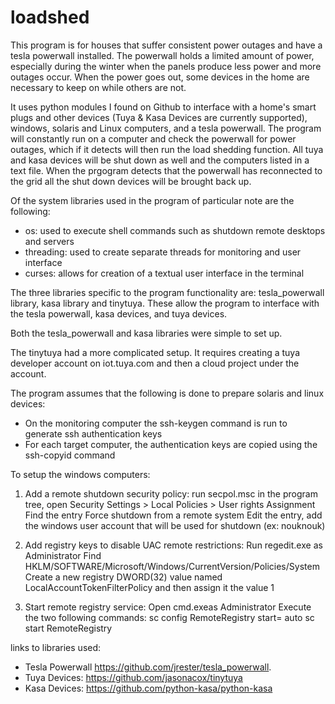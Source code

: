 # loadshed

This program is for houses that suffer consistent power outages and have a tesla powerwall installed. The powerwall holds a limited amount of power, especially during the winter when the panels produce less power and more outages occur. When the power goes out, some devices in the home are necessary to keep on while others are not. 

It uses python modules I found on Github to interface with a home's smart plugs and other devices (Tuya & Kasa Devices are currently supported), windows, solaris and Linux computers, and a tesla powerwall. The program will constantly run on a computer and check the powerwall for power outages, which if it detects will then run the load shedding function. All tuya and kasa devices will be shut down as well and the computers listed in a text file. When the prgogram detects that the powerwall has reconnected to the grid all the shut down devices will be brought back up. 

Of the system libraries used in the program of particular note are the following:
 - os: used to execute shell commands such as shutdown remote desktops and servers
 - threading: used to create separate threads for monitoring and user interface
 - curses: allows for creation of a textual user interface in the terminal

The three libraries specific to the program functionality are: tesla_powerwall library, kasa library and tinytuya. These allow the program to interface with the tesla powerwall, kasa devices, and tuya devices. 

Both the tesla_powerwall and kasa libraries were simple to set up. 

The tinytuya had a more complicated setup. It requires creating a tuya developer account on iot.tuya.com and then a cloud project under the account.

The program assumes that the following is done to prepare solaris and linux devices:
 - On the monitoring computer the ssh-keygen command is run to generate ssh authentication keys
 - For each  target computer, the authentication keys are copied using the ssh-copyid command
 
To setup the windows computers:

1) Add a remote shutdown security policy:
run secpol.msc
in the program tree, open Security Settings > Local Policies > User rights Assignment
Find the entry Force shutdown from a remote system
Edit the entry, add the windows user account that will be used for shutdown (ex: nouknouk)

2) Add registry keys to disable UAC remote restrictions:
Run regedit.exe as Administrator
Find HKLM/SOFTWARE/Microsoft/Windows/CurrentVersion/Policies/System
Create a new registry DWORD(32) value named LocalAccountTokenFilterPolicy and then assign it the value 1

3) Start remote registry service:
Open cmd.exeas Administrator
Execute the two following commands:
sc config RemoteRegistry start= auto
sc start RemoteRegistry

links to libraries used:
 - Tesla Powerwall https://github.com/jrester/tesla_powerwall.
 - Tuya Devices: https://github.com/jasonacox/tinytuya
 - Kasa Devices: https://github.com/python-kasa/python-kasa
